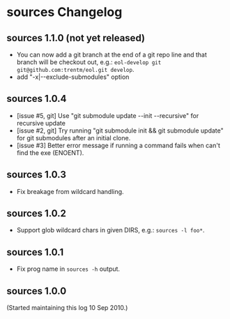 # sources Changelog

## sources 1.1.0 (not yet released)

- You can now add a git branch at the end of a git repo line and that branch
  will be checkout out, e.g.: `eol-develop git git@github.com:trentm/eol.git develop`.
- add "-x|--exclude-submodules" option


## sources 1.0.4

- [issue #5, git] Use "git submodule update --init --recursive" for recursive update
- [issue #2, git] Try running "git submodule init && git submodule update" for
  git submodules after an initial clone.
- [issue #3] Better error message if running a command fails when can't find
  the exe (ENOENT).

## sources 1.0.3

- Fix breakage from wildcard handling.

## sources 1.0.2

- Support glob wildcard chars in given DIRS, e.g.: `sources -l foo*`.

## sources 1.0.1

- Fix prog name in `sources -h` output.

## sources 1.0.0

(Started maintaining this log 10 Sep 2010.)

